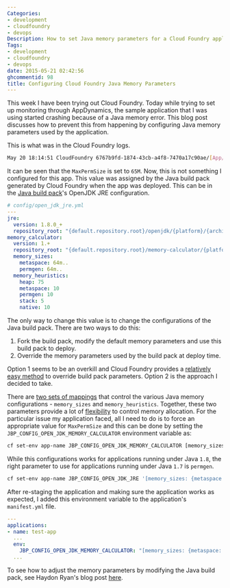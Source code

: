 ```yaml
---
Categories:
- development
- cloudfoundry
- devops
Description: How to set Java memory parameters for a Cloud Foundry application.
Tags:
- development
- cloudfoundry
- devops
date: 2015-05-21 02:42:56
ghcommentid: 98
title: Configuring Cloud Foundry Java Memory Parameters
---
```


This week I have been trying out Cloud Foundry. Today while trying to set up monitoring through AppDynamics, the sample application that I was using started crashing because of a Java memory error. This blog post discusses how to prevent this from happening by configuring Java memory parameters used by the application.

<!--more-->

This is what was in the Cloud Foundry logs.

```bash
May 20 18:14:51 CloudFoundry 6767b9fd-1874-43cb-a4f8-7470a17c90ae/[App/2]:  /bin/bash: line 31:    32 Killed                  ( SERVER_PORT=$PORT $PWD/.java-buildpack/open_jdk_jre/bin/java -cp $PWD/.:$PWD/.java-buildpack/spring_auto_reconfiguration/spring_auto_reconfiguration-1.4.0_RELEASE.jar -Djava.io.tmpdir=$TMPDIR -XX:OnOutOfMemoryError=$PWD/.java-buildpack/open_jdk_jre/bin/killjava.sh -Xmx499200K -Xms499200K -XX:MaxPermSize=65M -XX:PermSize=65M -Xss1M -javaagent:$PWD/.java-buildpack/app_dynamics_agent/javaagent.jar -Dappdynamics.agent.applicationName='******' -Dappdynamics.agent.tierName='******' -Dappdynamics.agent.nodeName=$(expr "$VCAP_APPLICATION" : '.*instance_id[": ]*"\([a-z0-9]\+\)".*') -Dappdynamics.agent.accountAccessKey=****** -Dappdynamics.agent.accountName=******* -Dappdynamics.controller.hostName=******.saas.appdynamics.com -Dappdynamics.controller.port=443 -Dappdynamics.controller.ssl.enabled=true org.springframework.boot.loader.JarLauncher )
```

It can be seen that the `MaxPermSize` is set to `65M`. Now, this is not something I configured for this app. This value was assigned by the Java build pack generated by Cloud Foundry when the app was deployed. This can be in the [Java build pack](https://github.com/cloudfoundry/java-buildpack)'s OpenJDK JRE configuration.

```yaml
# config/open_jdk_jre.yml
---
jre:
  version: 1.8.0_+
  repository_root: "{default.repository.root}/openjdk/{platform}/{architecture}"
memory_calculator:
  version: 1.+
  repository_root: "{default.repository.root}/memory-calculator/{platform}/{architecture}"
  memory_sizes:
    metaspace: 64m..
    permgen: 64m..
  memory_heuristics:
    heap: 75
    metaspace: 10
    permgen: 10
    stack: 5
    native: 10
```

The only way to change this value is to change the configurations of the Java build pack. There are two ways to do this:

1. Fork the build pack, modify the default memory parameters and use this build pack to deploy.
1. Override the memory parameters used by the build pack at deploy time.

Option 1 seems to be an overkill and Cloud Foundry provides a [relatively easy method](https://github.com/cloudfoundry/java-buildpack/blob/master/README.md#configuration-and-extension) to override build pack parameters. Option 2 is the approach I decided to take.

There are [two sets of mappings](https://github.com/cloudfoundry/java-buildpack/blob/master/docs/jre-open_jdk_jre.md) that control the various Java memory configurations - `memory_sizes` and `memory_heuristics`. Together, these two parameters provide a lot of [flexibility](https://github.com/cloudfoundry/java-buildpack/blob/master/docs/jre-open_jdk_jre.md#memory-calculation) to control memory allocation. For the particular issue my application faced, all I need to do is to force an appropriate value for `MaxPermSize` and this can be done by setting the `JBP_CONFIG_OPEN_JDK_MEMORY_CALCULATOR` environment variable as:

```bash
cf set-env app-name JBP_CONFIG_OPEN_JDK_MEMORY_CALCULATOR [memory_sizes: {metaspace: 128m}]'
```

While this configurations works for applications running under Java `1.8`, the right parameter to use for applications running under Java `1.7` is `permgen`.

```bash
cf set-env app-name JBP_CONFIG_OPEN_JDK_JRE '[memory_sizes: {metaspace: 128m}]'
```

After re-staging the application and making sure the application works as expected, I added this environment variable to the application's `manifest.yml` file.

```yaml
---
applications:
- name: test-app
  ...
  env:
    JBP_CONFIG_OPEN_JDK_MEMORY_CALCULATOR: "[memory_sizes: {metaspace: 128m}]"
  ...
```

To see how to adjust the memory parameters by modifying the Java build pack, see Haydon Ryan's blog post [here](http://www.haydonryan.com/java-8-increasing-metaspace-size-in-cloud-foundry/).